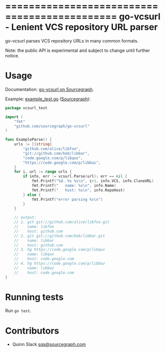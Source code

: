 =============================================
go-vcsurl - Lenient VCS repository URL parser
=============================================

go-vcsurl parses VCS repository URLs in many common formats.

Note: the public API is experimental and subject to change until further notice.


Usage
=====

Documentation:
[go-vcsurl on Sourcegraph](https://sourcegraph.com/github.com/sourcegraph/go-vcsurl).

Example: [example_test.go](https://github.com/sourcegraph/go-vcsurl/blob/master/example_test.go) ([Sourcegraph](https://sourcegraph.com/github.com/sourcegraph/go-vcsurl/tree/master/example_test.go)):

```go
package vcsurl_test

import (
	"fmt"
	"github.com/sourcegraph/go-vcsurl"
)

func ExampleParse() {
	urls := []string{
		"github.com/alice/libfoo",
		"git://github.com/bob/libbar",
		"code.google.com/p/libqux",
		"https://code.google.com/p/libbaz",
	}
	for i, url := range urls {
		if info, err := vcsurl.Parse(url); err == nil {
			fmt.Printf("%d. %s %s\n", i+1, info.VCS, info.CloneURL)
			fmt.Printf("   name: %s\n", info.Name)
			fmt.Printf("   host: %s\n", info.RepoHost)
		} else {
			fmt.Printf("error parsing %s\n")
		}
	}

	// output:
	// 1. git git://github.com/alice/libfoo.git
	//    name: libfoo
	//    host: github.com
	// 2. git git://github.com/bob/libbar.git
	//    name: libbar
	//    host: github.com
	// 3. hg https://code.google.com/p/libqux
	//    name: libqux
	//    host: code.google.com
	// 4. hg https://code.google.com/p/libbaz
	//    name: libbaz
	//    host: code.google.com
}
```


Running tests
=============

Run `go test`.


Contributors
============

* Quinn Slack <sqs@sourcegraph.com>
